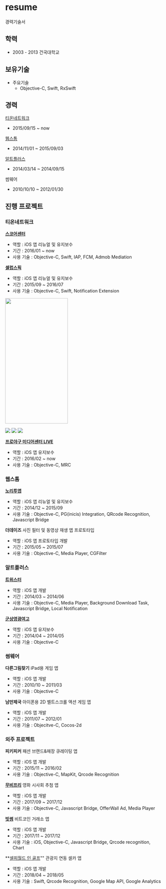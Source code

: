 # resume
경력기술서

## 학력
* 2003 - 2013 건국대학교

## 보유기술
* 주요기술
  * Objective-C, Swift, RxSwift

## 경력

[티온네트워크](http://www.tionnet.com/)
- 2015/09/15 ~ now

[웹스톰](http://nori2app.com/help/introduce.php)
- 2014/11/01 ~ 2015/09/03

[알트플러스](http://www.altplus.kr/company.php)
- 2014/03/14 ~ 2014/09/15

썸웨어
- 2010/10/10 ~ 2012/01/30


## 진행 프로젝트

### 티온네트워크

**[스코어센터](https://itunes.apple.com/us/app/스코어센터-live/id819827050?l=ko&ls=1&mt=8)**

* 역할 : iOS 앱 리뉴얼 및 유지보수
* 기간 : 2016/01 ~ now
* 사용 기술 : Objective-C, Swift, IAP, FCM, Admob Mediation

**[셀럽스픽](https://itunes.apple.com/us/app/celebs-pick-셀럽스픽/id1016352526?l=ko&ls=1&mt=8)**
* 역할 : iOS 앱 리뉴얼 및 유지보수
* 기간 : 2015/09 ~ 2016/07
* 사용 기술 : Objective-C, Swift, Notification Extension

<img src="https://github.com/windowbig/resume/blob/master/images/celebspick/Screen%20Shot%202018-03-29%20at%20%EC%98%A4%ED%9B%84%201.55.26.png" width="200" height="400" />

![](https://github.com/windowbig/resume/blob/master/images/celebspick/Screen%20Shot%202018-03-29%20at%20%EC%98%A4%ED%9B%84%201.55.42.png)
![](https://github.com/windowbig/resume/blob/master/images/celebspick/Screen%20Shot%202018-03-29%20at%20%EC%98%A4%ED%9B%84%201.55.59.png)
![](https://github.com/windowbig/resume/blob/master/images/celebspick/Screen%20Shot%202018-03-29%20at%20%EC%98%A4%ED%9B%84%201.56.21.png)


**[프로야구 미디어센터 LIVE](https://itunes.apple.com/us/app/프로야구-미디어센터-live/id515155553?l=ko&ls=1&mt=8)**
* 역할 : iOS 앱 유지보수
* 기간 : 2016/02 ~ now
* 사용 기술 : Objective-C, MRC

### 웹스톰

**[노리투앱](https://itunes.apple.com/kr/app/%EB%85%B8%EB%A6%AC%ED%88%AC%EC%95%B1-noritoapp/id671363096?mt=8)**
* 역할 : iOS 앱 리뉴얼 및 유지보수
* 기간 : 2014/12 ~ 2015/09
* 사용 기술 : Objective-C, PG(inicis) Integration, QRcode Recognition, Javascript Bridge

**더데이즈**
사진 필터 및 동영상 재생 앱 프로토타입 
* 역할 : iOS 앱 프로토타입 개발 
* 기간 : 2015/05 ~ 2015/07
* 사용 기술 : Objective-C, Media Player, CGFilter


### 알트플러스
**[트위스터](https://appadvice.com/app/ed-8a-b8-ec-9c-84-ec-8a-a4-ed...twister/871728608)**
* 역할 : iOS 앱 개발 
* 기간 : 2014/03 ~ 2014/06
* 사용 기술 : Objective-C, Media Player, Background Download Task, Javascript Bridge, Local Notification

**[군상영광여고](https://itunes.apple.com/at/app/군산영광여고-2-0/id1235823791?mt=8)**
* 역할 : iOS 앱 유지보수
* 기간 : 2014/04 ~ 2014/05
* 사용 기술 : Objective-C


### 썸웨어
**다른그림찾기**
iPad용 게임 앱
* 역할 : iOS 앱 개발 
* 기간 : 2010/10 ~ 2011/03
* 사용 기술 : Objective-C 

**남만제국**
아이폰용 2D 벨트스크롤 액션 게임 앱
* 역할 : iOS 앱 개발
* 기간 : 2011/07 ~ 2012/01
* 사용 기술 : Objecitve-C, Cocos-2d


### 외주 프로젝트
**피키피커**
패션 브랜드&매장 큐레이팅 앱 
* 역할 : iOS 앱 개발
* 기간 : 2015/11 ~ 2016/02 
* 사용 기술 : Objective-C, MapKit, Qrcode Recognition

**[무비프리](https://itunes.apple.com/us/app/moviepre-무비프리/id892283001?l=ko&ls=1&mt=8)**
영화 시사회 추첨 앱
* 역할 : iOS 앱 개발
* 기간 : 2017/09 ~ 2017/12
* 사용 기술 : Objective-C, Javascript Bridge, OfferWall Ad, Media Player

**[빗썸](https://itunes.apple.com/kr/app/빗썸/id1299421592?mt=8)**
비트코인 거래소 앱
* 역할 : iOS 앱 개발
* 기간 : 2017/11 ~ 2017/12
* 사용 기술 : iOS, Objective-C, Javascript Bridge, Qrcode recognition, Chart

**[셀피월드 인 골프](https://itunes.apple.com/us/app/셀피월드-인-골프/id1387405811?l=ko&ls=1&mt=8)""
관광지 연동 셀카 앱
* 역할 : iOS 앱 개발
* 기간 : 2018/04 ~ 2018/05
* 사용 기술 : Swift, Qrcode Recognition, Google Map API, Google Analytics
